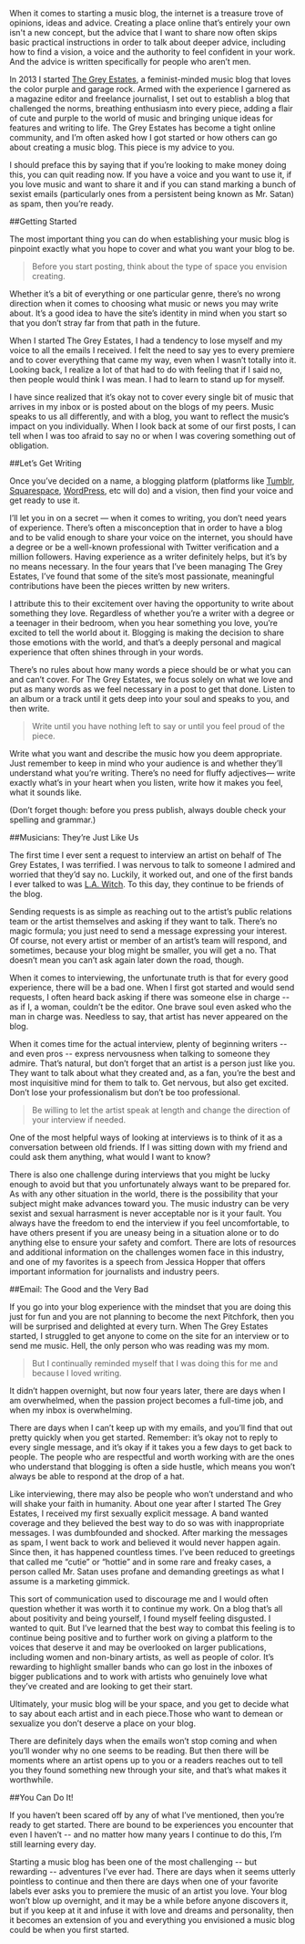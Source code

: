 When it comes to starting a music blog, the internet is a treasure trove of opinions, ideas and advice. Creating a place online that’s entirely your own isn't a new concept, but the advice that I want to share now often skips basic practical instructions in order to talk about deeper advice, including how to find a vision, a voice and the authority to feel confident in your work. And the advice is written specifically for people who aren’t men. 

In 2013 I started [The Grey Estates](http://www.thegreyestates.com/), a feminist-minded music blog that loves the color purple and garage rock. Armed with the experience I garnered as a magazine editor and freelance journalist, I set out to establish a blog that challenged the norms, breathing enthusiasm into every piece, adding a flair of cute and purple to the world of music and bringing unique ideas for features and writing to life. The Grey Estates has become a tight online community, and I’m often asked how I got started or how others can go about creating a music blog. This piece is my advice to you. 

I should preface this by saying that if you’re looking to make money doing this, you can quit reading now. If you have a voice and you want to use it, if you love music and want to share it and if you can stand marking a bunch of sexist emails (particularly ones from a persistent being known as Mr. Satan) as spam, then you’re ready. 

##Getting Started 

The most important thing you can do when establishing your music blog is pinpoint exactly what you hope to cover and what you want your blog to be. 
>Before you start posting, think about the type of space you envision creating. 

Whether it’s a bit of everything or one particular genre, there’s no wrong direction when it comes to choosing what music or news you may write about. It’s a good idea to have the site’s identity in mind when you start so that you don’t stray far from that path in the future. 

When I started The Grey Estates, I had a tendency to lose myself and my voice to all the emails I received. I felt the need to say yes to every premiere and to cover everything that came my way, even when I wasn’t totally into it. Looking back, I realize a lot of that had to do with feeling that if I said no, then people would think I was mean. I had to learn to stand up for myself. 

I have since realized that it’s okay not to cover every single bit of music that arrives in my inbox or is posted about on the blogs of my peers. Music speaks to us all differently, and with a blog, you want to reflect the music’s impact on you individually. When I look back at some of our first posts, I can tell when I was too afraid to say no or when I was covering something out of obligation. 

##Let’s Get Writing

Once you’ve decided on a name, a blogging platform (platforms like [Tumblr](https://www.tumblr.com/), [Squarespace](https://www.squarespace.com/), [WordPress](https://wordpress.com/), etc will do) and a vision, then find your voice and get ready to use it.

I’ll let you in on a secret — when it comes to writing, you don’t need years of experience. There’s often a misconception that in order to have a blog and to be valid enough to share your voice on the internet, you should have a degree or be a well-known professional with Twitter verification and a million followers. Having experience as a writer definitely helps, but it’s by no means necessary. In the four years that I’ve been managing The Grey Estates, I’ve found that some of the site’s most passionate, meaningful contributions have been the pieces written by new writers.

I attribute this to their excitement over having the opportunity to write about something they love. Regardless of whether you’re a writer with a degree or a teenager in their bedroom, when you hear something you love, you’re excited to tell the world about it. Blogging is making the decision to share those emotions with the world, and that’s a deeply personal and magical experience that often shines through in your words.

There’s no rules about how many words a piece should be or what you can and can’t cover. For The Grey Estates, we focus solely on what we love and put as many words as we feel necessary in a post to get that done. Listen to an album or a track until it gets deep into your soul and speaks to you, and then write. 
>Write until you have nothing left to say or until you feel proud of the piece. 

Write what you want and describe the music how you deem appropriate. Just remember to keep in mind who your audience is and whether they’ll understand what you’re writing. There’s no need for fluffy adjectives— write exactly what’s in your heart when you listen, write how it makes you feel, what it sounds like.

(Don’t forget though: before you press publish, always double check your spelling and grammar.) 

##Musicians: They’re Just Like Us

The first time I ever sent a request to interview an artist on behalf of The Grey Estates, I was terrified. I was nervous to talk to someone I admired and worried that they’d say no. Luckily, it worked out, and one of the first bands I ever talked to was [L.A. Witch](https://lawitches.bandcamp.com/). To this day, they continue to be friends of the blog.

Sending requests is as simple as reaching out to the artist’s public relations team or the artist themselves and asking if they want to talk. There’s no magic formula; you just need to send a message expressing your interest. Of course, not every artist or member of an artist’s team will respond, and sometimes, because your blog might be smaller, you will get a no. That doesn’t mean you can’t ask again later down the road, though.

When it comes to interviewing, the unfortunate truth is that for every good experience, there will be a bad one. When I first got started and would send requests, I often heard back asking if there was someone else in charge -- as if I, a woman, couldn’t be the editor. One brave soul even asked who the man in charge was. Needless to say, that artist has never appeared on the blog.

When it comes time for the actual interview, plenty of beginning writers -- and even pros -- express nervousness when talking to someone they admire. That’s natural, but don’t forget that an artist is a person just like you. They want to talk about what they created and, as a fan, you’re the best and most inquisitive mind for them to talk to. Get nervous, but also get excited. Don’t lose your professionalism but don’t be too professional. 

>Be willing to let the artist speak at length and change the direction of your interview if needed. 

One of the most helpful ways of looking at interviews is to think of it as a conversation between old friends. If I was sitting down with my friend and could ask them anything, what would I want to know?

There is also one challenge during interviews that you might be lucky enough to avoid but that you unfortunately always want to be prepared for. As with any other situation in the world, there is the possibility that your subject might make advances toward you. The music industry can be very sexist and sexual harrasment is never acceptable nor is it your fault. You always have the freedom to end the interview if you feel uncomfortable, to have others present if you are uneasy being in a situation alone or to do anything else to ensure your safety and comfort. There are lots of resources and additional information on the challenges women face in this industry, and one of my favorites is a speech from Jessica Hopper that offers important information for journalists and industry peers.


##Email: The Good and the Very Bad

If you go into your blog experience with the mindset that you are doing this just for fun and you are not planning to become the next Pitchfork, then you will be surprised and delighted at every turn. When The Grey Estates started, I struggled to get anyone to come on the site for an interview or to send me music. Hell, the only person who was reading was my mom. 

>But I continually reminded myself that I was doing this for me and because I loved writing. 

It didn’t happen overnight, but now four years later, there are days when I am overwhelmed, when the passion project becomes a full-time job, and when my inbox is overwhelming.

There are days when I can’t keep up with my emails, and you’ll find that out pretty quickly when you get started. Remember: it’s okay not to reply to every single message, and it’s okay if it takes you a few days to get back to people. The people who are respectful and worth working with are the ones who understand that blogging is often a side hustle, which means you won’t always be able to respond at the drop of a hat. 

Like interviewing, there may also be people who won’t understand and who will shake your faith in humanity. About one year after I started The Grey Estates, I received my first sexually explicit message. A band wanted coverage and they believed the best way to do so was with inappropriate messages. I was dumbfounded and shocked. After marking the messages as spam, I went back to work and believed it would never happen again. Since then, it has happened countless times. I’ve been reduced to greetings that called me “cutie” or “hottie” and in some rare and freaky cases, a person called Mr. Satan uses profane and demanding greetings as what I assume is a marketing gimmick. 

This sort of communication used to discourage me and I would often question whether it was worth it to continue my work. On a blog that’s all about positivity and being yourself, I found myself feeling disgusted. I wanted to quit. But I’ve learned that the best way to combat this feeling is to continue being positive and to further work on giving a platform to the voices that deserve it and may be overlooked on larger publications, including women and non-binary artists, as well as people of color. It’s rewarding to highlight smaller bands who can go lost in the inboxes of bigger publications and to work with artists who genuinely love what they’ve created and are looking to get their start.

Ultimately, your music blog will be your space, and you get to decide what to say about each artist and in each piece.Those who want to demean or sexualize you don’t deserve a place on your blog.

There are definitely days when the emails won’t stop coming and when you’ll wonder why no one seems to be reading. But then there will be moments where an artist opens up to you or a readers reaches out to tell you they found something new through your site, and that’s what makes it worthwhile. 

##You Can Do It!

If you haven’t been scared off by any of what I’ve mentioned, then you’re ready to get started. There are bound to be experiences you encounter that even I haven’t -- and no matter how many years I continue to do this, I’m still learning every day.

Starting a music blog has been one of the most challenging -- but rewarding -- adventures I’ve ever had. There are days when it seems utterly pointless to continue and then there are days when one of your favorite labels ever asks you to premiere the music of an artist you love. Your blog won’t blow up overnight, and it may be a while before anyone discovers it, but if you keep at it and infuse it with love and dreams and personality, then it becomes an extension of you and everything you envisioned a music blog could be when you first started.
